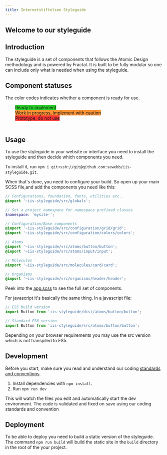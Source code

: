 ```yaml
---
title: Internetstiftelsen Styleguide
---
```


## Welcome to our styleguide

## Introduction

The styleguide is a set of components that follows the Atomic Design methodology and is powered by Fractal.
It is built to be fully modular so one can include only what is needed when using the styleguide.

## Component statuses

The color codes indicates whether a component is ready for use.

<ul style="margin-bottom: 3rem;">
	<li style="display:flex;">
		<div class="Status-dots">
			<span class="Status-dot" style="border-color: #29CC29;" title="Ready"></span>
		</div>&nbsp;&nbsp;
		<label class="Status-label" style="background-color: #29CC29; border-color: #29CC29;">Ready to implement</label>
	</li>
	<li style="display:flex;">
		<div class="Status-dots">
			<span class="Status-dot" style="border-color: #FF9233;" title="WIP"></span>
		</div>&nbsp;&nbsp;
		<label class="Status-label" style="background-color: #FF9233; border-color: #FF9233;">Work in progress, implement with caution</label>
	</li>
	<li style="display:flex;">
		<div class="Status-dots">
			<span class="Status-dot" style="border-color: #FF3333;" title="Prototype"></span>
		</div>&nbsp;&nbsp;
		<label class="Status-label" style="background-color: #FF3333; border-color: #FF3333;">Prototype, do not use</label>
	</li>
</ul>

## Usage

To use the styleguide in your website or interface you need to install the styleguide and then decide which components you need.

To install it, run `npm i git+ssh://git@github.com:sewebb/iis-styleguide.git`.

When that's done, you need to configure your build. So open up your main SCSS file,and add the components you need like this:

```scss
// Configurations, foundation, fonts, utilities etc..
@import '~iis-styleguide/src/globals';

// Set a project namespace for namespace prefixed classes
$namespace: 'mysite-';

// Configuration/Base components
@import '~iis-styleguide/src/configuration/grid/grid';
@import '~iis-styleguide/src/configuration/colors/colors';

// Atoms
@import '~iis-styleguide/src/atoms/button/button';
@import '~iis-styleguide/src/atoms/input/input';

// Molecules
@import '~iis-styleguide/src/molecules/card/card';

// Organisms
@import '~iis-styleguide/src/organisms/header/header';
```

Peek into the [app.scss](https://github.com/sewebb/iis-styleguide/blob/master/src/app.scss) to see the full set of components.

For javascript it's basically the same thing. In a javascript file:

```js
// ES5 build version
import Button from 'iis-styleguide/dist/atoms/button/button';

// Standard ES6 version
import Button from 'iis-styleguide/src/atoms/button/button';
```

Depending on your browser requirements you may use the src version which is not transpiled to ES5.

## Development

Before you start, make sure you read and understand our coding [standards and conventions](https://github.com/sewebb/iis-start/wiki/IIS-standards-&-conventions).

1. Install dependencies with `npm install`.
2. Run `npm run dev`

This will watch the files you edit and automatically start the dev environment.
The code is validated and fixed on save using our coding standards and convention

## Deployment

To be able to deploy you need to build a static version of the styleguide.
The command `npm run build` will build the static site in the `build` directory in the root of the your project.
